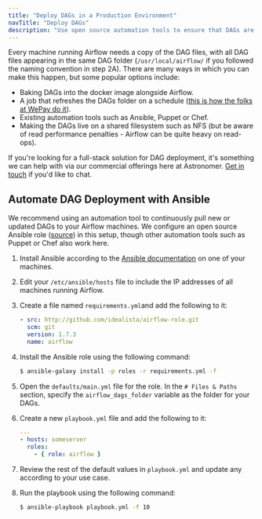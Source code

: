 ```yaml
---
title: "Deploy DAGs in a Production Environment"
navTitle: "Deploy DAGs"
description: "Use open source automation tools to ensure that DAGs are accurately updated across all of your machines. ."
---
```



Every machine running Airflow needs a copy of the DAG files, with all DAG files appearing in the same DAG folder (`/usr/local/airflow/` if you followed the naming convention in step 2A). There are many ways in which you can make this happen, but some popular options include:

- Baking DAGs into the docker image alongside Airflow.
- A job that refreshes the DAGs folder on a schedule ([this is how the folks at WePay do it](https://wecode.wepay.com/posts/airflow-wepay)).
- Existing automation tools such as Ansible, Puppet or Chef.
- Making the DAGs live on a shared filesystem such as NFS (but be aware of read performance penalties - Airflow can be quite heavy on read-ops).

If you're looking for a full-stack solution for DAG deployment, it's something we can help with via our commercial offerings here at Astronomer. [Get in touch](/contact) if you'd like to chat.


## Automate DAG Deployment with Ansible

We recommend using an automation tool to continuously pull new or updated DAGs to your Airflow machines. We configure an open source Ansible role ([source](https://github.com/idealista/airflow-role)) in this setup, though other automation tools such as Puppet or Chef also work here. 

1. Install Ansible according to the [Ansible documentation](https://docs.ansible.com/ansible/latest/installation_guide/intro_installation.html) on one of your machines.

2. Edit your `/etc/ansible/hosts` file to include the IP addresses of all machines running Airflow.

3. Create a file named `requirements.yml`and add the following to it:

   ```yaml
   - src: http://github.com/idealista/airflow-role.git
     scm: git
     version: 1.7.3
     name: airflow
   ```

4. Install the Ansible role using the following command:

    ```sh
    $ ansible-galaxy install -p roles -r requirements.yml -f
    ```

5. Open the `defaults/main.yml` file for the role. In the `# Files & Paths` section, specify the `airflow_dags_folder` variable as the folder for your DAGs.

6. Create a new `playbook.yml` file and add the following to it:

    ```yaml
    ---
    - hosts: someserver
      roles:
        - { role: airflow }
    ```

7. Review the rest of the default values in `playbook.yml` and update any according to your use case.

8. Run the playbook using the following command:

    ```sh
    $ ansible-playbook playbook.yml -f 10
    ```
